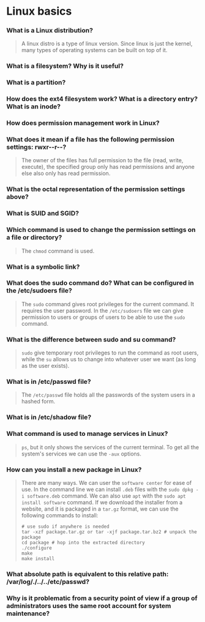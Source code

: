 # Linux basics

### What is a Linux distribution?

> A linux distro is a type of linux version. Since linux is just the kernel, many types of operating systems can be
> built on top of it.

### What is a filesystem? Why is it useful?
### What is a partition?
### How does the ext4 filesystem work? What is a directory entry? What is an inode?
### How does permission management work in Linux?
### What does it mean if a file has the following permission settings: rwxr--r--?

> The owner of the files has full permission to the file (read, write, execute), the specified group only has read 
> permissions and anyone else also only has read permission.

### What is the octal representation of the permission settings above?
### What is SUID and SGID?
### Which command is used to change the permission settings on a file or directory?

> The ``chmod`` command is used.

### What is a symbolic link?
### What does the sudo command do? What can be configured in the /etc/sudoers file?

> The ``sudo`` command gives root privileges for the current command. It requires the user password.
> In the ``/etc/sudoers`` file we can give permission to users or groups of users to be able to use the ``sudo``
> command.

### What is the difference between sudo and su command?

> ``sudo`` give temporary root privileges to run the command as root users, while the ``su`` allows us to change into 
> whatever user we want (as long as the user exists).

### What is in /etc/passwd file?

> The ``/etc/passwd`` file holds all the passwords of the system users in a hashed form.

### What is in /etc/shadow file?
### What command is used to manage services in Linux?

> ``ps``, but it only shows the services of the current terminal. To get all the system's services we can use the 
> ``-aux`` options.

### How can you install a new package in Linux?

> There are many ways. We can user the ``software center`` for ease of use. In the command line we can install ``.deb`` 
> files with the ``sudo dpkg -i software.deb`` command. We can also use ``apt`` with the ``sudo apt install software`` 
> command. If we download the installer from a website, and it is packaged in a ``tar.gz`` format, we can use the 
> following commands to install:
> ```
> # use sudo if anywhere is needed
> tar -xzf package.tar.gz or tar -xjf package.tar.bz2 # unpack the package
> cd package # hop into the extracted directory
> ./configure
> make
> make install
> ```

### What absolute path is equivalent to this relative path: /var/log/./../../etc/passwd?
### Why is it problematic from a security point of view if a group of administrators uses the same root account for system maintenance?